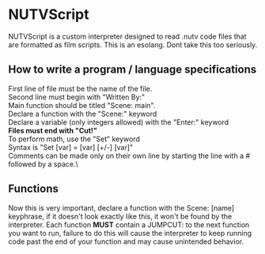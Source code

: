 # NUTVScript
NUTVScript is a custom interpreter designed to read .nutv code files that are formatted as film scripts.
This is an esolang.
Dont take this too seriously.
## How to write a program / language specifications
First line of file must be the name of the file.\
Second line must begin with "Written By:"\
Main function should be titled "Scene: main".\
Declare a function with the "Scene:" keyword\
Declare a variable (only integers allowed) with the "Enter:" keyword\
**Files must end with "Cut!"**\
To perform math, use the "Set" keyword\
Syntax is "Set [var] = [var] [+/-] [var]"\
Comments can be made only on their own line by starting the line with a # followed by a space.\

## Functions
Now this is very important, declare a function with the Scene: [name] keyphrase, if it doesn't look exactly like this, it won't be found by the interpreter.
Each function **MUST** contain a JUMPCUT: to the next function you want to run, failure to do this will cause the interpreter to keep running code past the end of your function and may cause unintended behavior.
